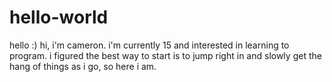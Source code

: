 # hello-world
hello :)
hi, i'm cameron. i'm currently 15 and interested in learning to program. i figured the best way to start is to jump right in and slowly get the hang of things as i go, so here i am.
